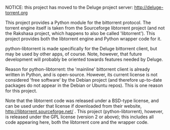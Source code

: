 NOTICE: this project has moved to the Deluge project server: http://deluge-torrent.org

This project provides a Python module for the bittorrent protocol. The torrent engine itself is taken from the Sourceforge libtorrent project (and not the Rakshasa project, which happens to also be called 'libtorrent'). This project provides both the libtorrent engine and Python wrapper code for it.

python-libtorrent is made specifically for the Deluge bittorrent client, but may be used by other apps, of course. Note, however, that future development will probably be oriented towards features needed by Deluge.

Reason for python-libtorrent: the 'mainline' bittorrent client is already written in Python, and is open-source. However, its current license is not considered 'free software' by the Debian project (and therefore up-to-date packages do not appear in the Debian or Ubuntu repos). This is one reason for this project.

Note that the libtorrent code was released under a BSD-type license, and can be used under that license if downloaded from their website, http://libtorrent.sourceforge.net/ . This project (python-libtorrent), however, is released under the GPL license (version 2 or above); this includes all code appearing here, both the libtorrent core and the wrapper code.

